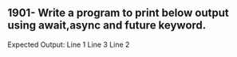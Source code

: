 ## 1901- Write a program to print below output using await,async and future keyword.

Expected Output:
Line 1
Line 3
Line 2